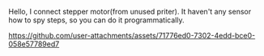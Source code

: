 Hello, I connect stepper motor(from unused priter). It haven't any sensor how to spy steps, so you can do it programmatically.


https://github.com/user-attachments/assets/71776ed0-7302-4edd-bce0-058e57789ed7

